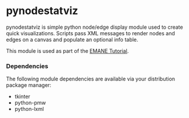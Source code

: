pynodestatviz
=============

pynodestatviz is simple python node/edge display module used to create quick 
visualizations. Scripts pass XML messages to render nodes and edges on a canvas 
and populate an optional info table.

This module is used as part of the [EMANE 
Tutorial](https://github.com/adjacentlink/emane-tutorial).

### Dependencies

The following module dependencies are available via your distribution package 
manager:

* tkinter
* python-pmw
* python-lxml
